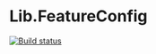 # Lib.FeatureConfig

[![Build status](https://miyop.visualstudio.com/Lib/_apis/build/status/Lib-FeatureConfig)](https://miyop.visualstudio.com/Lib/_build/latest?definitionId=1)
